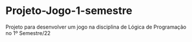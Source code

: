 # Projeto-Jogo-1-semestre
Projeto para desenvolver um jogo na disciplina de Lógica de Programação no 1º Semestre/22
